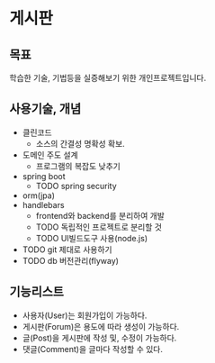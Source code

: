 # 게시판

## 목표

학습한 기술, 기법등을 실증해보기 위한 개인프로젝트입니다.


## 사용기술, 개념

- 클린코드
    - 소스의 간결성 명확성 확보.
- 도메인 주도 설계
    - 프로그램의 복잡도 낮추기
- spring boot
    - TODO spring security
- orm(jpa)
- handlebars
    - frontend와 backend를 분리하여 개발
    - TODO 독립적인 프로젝트로 분리할 것
    - TODO UI빌드도구 사용(node.js)
- TODO git 제대로 사용하기
- TODO db 버전관리(flyway)

## 기능리스트

- 사용자(User)는 회원가입이 가능하다.
- 게시판(Forum)은 용도에 따라 생성이 가능하다.
- 글(Post)을 게시판에 작성 및, 수정이 가능하다.
- 댓글(Comment)을 글마다 작성할 수 있다.